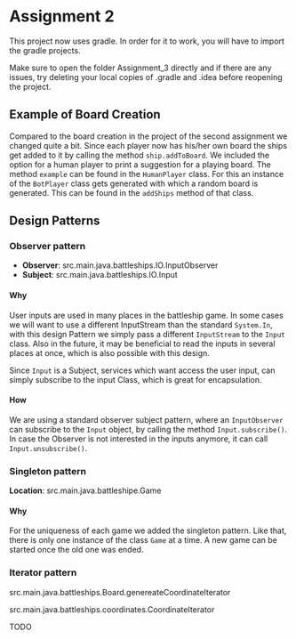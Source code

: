 # Assignment 2
This project now uses gradle. 
In order for it to work, you will have to import
the gradle projects. 

Make sure to open the folder Assignment_3 directly and 
if there are any issues, try deleting your local copies of
.gradle and .idea before reopening the project.

## Example of Board Creation
Compared to the board creation in the project of the second assignment we changed quite a bit.
Since each player now has his/her own board the ships get added to it by calling the method `ship.addToBoard`.
We included the option for a human player to print a suggestion for a playing board. The method `example` can
be found in the `HumanPlayer` class. For this an instance of the `BotPlayer` class gets generated with which
a random board is generated. This can be found in the `addShips` method of that class.
 
## Design Patterns
### Observer pattern
- **Observer**: src.main.java.battleships.IO.InputObserver
- **Subject**: src.main.java.battleships.IO.Input

#### Why
User inputs are used in many places in the battleship game. 
In some cases we will want to use a different InputStream than
the standard ``System.In``, with this design Pattern we simply
pass a different ``InputStream`` to the ``Input`` class.
Also in the future, it may be beneficial to read the inputs in several places
at once, which is also possible with this design.

Since ``Input`` is a Subject, services which want access the user input,
can simply subscribe to the input Class, which is great for encapsulation.

#### How
We are using a standard observer subject pattern, where an ``InputObserver``
can subscribe to the ``Input`` object, by calling the method ``Input.subscribe()``. 
In case the Observer is not interested in the inputs anymore, it can call ``Input.unsubscribe()``.


### Singleton pattern
**Location**: src.main.java.battleshipe.Game

#### Why
For the uniqueness of each game we added the singleton pattern. Like that, there is only one instance of the class `Game` at a time.
A new game can be started once the old one was ended.


### Iterator pattern
src.main.java.battleships.Board.genereateCoordinateIterator

src.main.java.battleships.coordinates.CoordinateIterator

TODO
